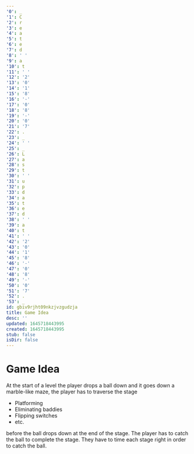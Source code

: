 ```yaml
---
'0': _
'1': C
'2': r
'3': e
'4': a
'5': t
'6': e
'7': d
'8': ' '
'9': a
'10': t
'11': ' '
'12': '2'
'13': '0'
'14': '1'
'15': '8'
'16': '-'
'17': '0'
'18': '8'
'19': '-'
'20': '0'
'21': '7'
'22': .
'23': _
'24': ' '
'25': _
'26': L
'27': a
'28': s
'29': t
'30': ' '
'31': u
'32': p
'33': d
'34': a
'35': t
'36': e
'37': d
'38': ' '
'39': a
'40': t
'41': ' '
'42': '2'
'43': '0'
'44': '1'
'45': '8'
'46': '-'
'47': '0'
'48': '8'
'49': '-'
'50': '0'
'51': '7'
'52': .
'53': _
id: gbiv9rjht09nkzjvzgudzja
title: Game Idea
desc: ''
updated: 1645718443995
created: 1645718443995
stub: false
isDir: false
---
```


# Game Idea


At the start of a level the player drops a ball down and it goes down a marble-like maze, the player has to traverse the stage

*   Platforming
*   Eliminating baddies
*   Flipping switches
*   etc.

before the ball drops down at the end of the stage.
The player has to catch the ball to complete the stage.
They have to time each stage right in order to catch the ball.

